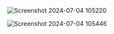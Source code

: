 
![Screenshot 2024-07-04 105220](https://github.com/Arunabhagit/Speech-Emotion-Recognition/assets/149260480/0da8f94e-1d06-4204-aa7d-0f77f51d3e74)

![Screenshot 2024-07-04 105446](https://github.com/Arunabhagit/Speech-Emotion-Recognition/assets/149260480/aee45059-3dea-4d25-8cc9-40ee8be8896b)
